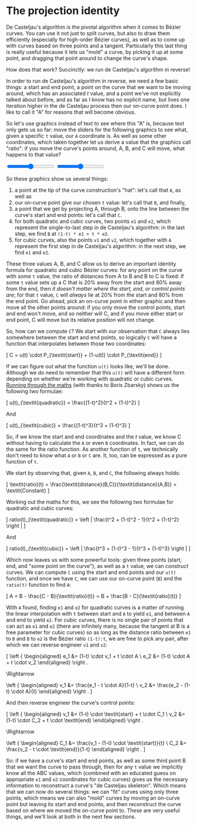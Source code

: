 # The projection identity

De Casteljau's algorithm is the pivotal algorithm when it comes to Bézier curves. You can use it not just to split curves, but also to draw them efficiently (especially for high-order Bézier curves), as well as to come up with curves based on three points and a tangent. Particularly this last thing is really useful because it lets us "mold" a curve, by picking it up at some point, and dragging that point around to change the curve's shape.

How does that work? Succinctly: we run de Casteljau's algorithm in reverse!

In order to run de Casteljau's algorithm in reverse, we need a few basic things: a start and end point, a point on the curve that we want to be moving around, which has an associated *t* value, and a point we've not explicitly talked about before, and as far as I know has no explicit name, but lives one iteration higher in the de Casteljau process then our on-curve point does. I like to call it "A" for reasons that will become obvious.

So let's use graphics instead of text to see where this "A" is, because text only gets us so far: move the sliders for the following graphics to see what, given a specific `t` value, our `A` coordinate is. As well as some other coordinates, which taken together let us derive a value that the graphics call "ratio": if you move the curve's points around, A, B, and C will move, what happens to that value?

<div class="figure">

<graphics-element inline={true} title="Projections in a quadratic Bézier curve" src="./abc.js" data-type="quadratic">
  <input type="range" min="0" max="1" step="0.01" value="0.5" class="slide-control">
</graphics-element>
<graphics-element inline={true} title="Projections in a cubic Bézier curve" src="./abc.js" data-type="cubic">
  <input type="range" min="0" max="1" step="0.01" value="0.5" class="slide-control">
</graphics-element>

</div>

So these graphics show us several things:

1. a point at the tip of the curve construction's "hat": let's call that `A`, as well as
2. our on-curve point give our chosen `t` value: let's call that `B`, and finally,
3. a point that we get by projecting A, through B, onto the line between the curve's start and end points: let's call that `C`.
4. for both quadratic and cubic curves, two points `e1` and `e2`, which represent the single-to-last step in de Casteljau's algorithm: in the last step, we find `B` at `(1-t) * e1 + t * e2`.
4. for cubic curves, also the points `v1` and `v2`, which together with `A` represent the first step in de Casteljau's algorithm: in the next step, we find `e1` and `e2`.

These three values A, B, and C allow us to derive an important identity formula for quadratic and cubic Bézier curves: for any point on the curve with some `t` value, the ratio of distances from A to B and B to C is fixed: if some `t` value sets up a C that is 20% away from the start and 80% away from the end, then _it doesn't matter where the start, end, or control points are_; for that `t` value, `C` will *always* lie at 20% from the start and 80% from the end point. Go ahead, pick an on-curve point in either graphic and then move all the other points around: if you only move the control points, start and end won't move, and so neither will C, and if you move either start or end point, C will move but its relative position will not change.

So, how can we compute `C`? We start with our observation that `C` always lies somewhere between the start and end points, so logically `C` will have a function that interpolates between those two coordinates:

\[
  C = u(t) \cdot P_{\textit{start}} + (1-u(t)) \cdot P_{\textit{end}}
\]

If we can figure out what the function `u(t)` looks like, we'll be done. Although we do need to remember that this `u(t)` will have a different form depending on whether we're working with quadratic or cubic curves. [Running through the maths](https://mathoverflow.net/questions/122257/finding-the-formula-for-bezier-curve-ratios-hull-point-point-baseline) (with thanks to Boris Zbarsky) shows us the following two formulae:

\[
  u(t)_{\textit{quadratic}} = \frac{(1-t)^2}{t^2 + (1-t)^2}
\]

And

\[
  u(t)_{\textit{cubic}} = \frac{(1-t)^3}{t^3 + (1-t)^3}
\]

So, if we know the start and end coordinates and the *t* value, we know C without having to calculate the `A` or even `B` coordinates. In fact, we can do the same for the ratio function. As another function of `t`, we technically don't need to know what `A` or `B` or `C` are. It, too, can be expressed as a pure function of `t`.

We start by observing that, given `A`, `B`, and `C`, the following always holds:

\[
  \textit{ratio}(t) = \frac{\textit{distance}(B,C)}{\textit{distance}(A,B)} = \textit{Constant}
\]

Working out the maths for this, we see the following two formulae for quadratic and cubic curves:

\[
  ratio(t)_{\textit{quadratic}} = \left | \frac{t^2 + (1-t)^2 - 1}{t^2 + (1-t)^2} \right |
\]

And

\[
  ratio(t)_{\textit{cubic}} = \left | \frac{t^3 + (1-t)^3 - 1}{t^3 + (1-t)^3} \right |
\]

Which now leaves us with some powerful tools: given three points (start, end, and "some point on the curve"), as well as a `t` value, we can _construct_ curves. We can compute `C` using the start and end points and our `u(t)` function, and once we have `C`, we can use our on-curve point (`B`) and the `ratio(t)` function to find `A`:

\[
  A = B - \frac{C - B}{\textit{ratio}(t)} = B + \frac{B - C}{\textit{ratio}(t)}
\]

With `A` found, finding `e1` and `e2` for quadratic curves is a matter of running the linear interpolation with `t` between start and `A` to yield `e1`, and between `A` and end to yield `e2`. For cubic curves, there is no single pair of points that can act as `e1` and `e2` (there are infinitely many, because the tangent at B is a free parameter for cubic curves) so as long as the distance ratio between  `e1` to `B` and `B` to `e2` is the Bézier ratio `(1-t):t`, we are free to pick any pair, after which we can reverse engineer `v1` and `v2`:

\[
  \left \{ \begin{aligned}
    e_1 &= (1-t) \cdot v_1 + t \cdot A \\
    e_2 &= (1-t) \cdot A + t \cdot v_2
  \end{aligned} \right .

  \Rightarrow

  \left \{  \begin{aligned}
    v_1 &= \frac{e_1 - t \cdot A}{1-t} \\
    v_2 &= \frac{e_2 - (1-t) \cdot A}{t}
  \end{aligned} \right .
\]

And then reverse engineer the curve's control points:

\[
  \left \{ \begin{aligned}
    v_1 &= (1-t) \cdot \textit{start} + t \cdot C_1 \\
    v_2 &= (1-t) \cdot C_2 + t \cdot \textit{end}
  \end{aligned} \right .

  \Rightarrow

  \left \{  \begin{aligned}
    C_1 &= \frac{v_1 - (1-t) \cdot \textit{start}}{t} \\
    C_2 &= \frac{v_2 - t \cdot \textit{end}}{1-t}
  \end{aligned} \right .
\]

So: if we have a curve's start and end points, as well as some third point B that we want the curve to pass through, then for any `t` value we implicitly know all the ABC values, which (combined with an educated guess on appropriate `e1` and `e2` coordinates for cubic curves) gives us the necessary information to reconstruct a curve's "de Casteljau skeleton". Which means that we can now do several things: we can "fit" curves using only three points, which means we can also "mold" curves by moving an on-curve point but leaving its start and end points, and then reconstruct the curve based on where we moved the on-curve point to. These are very useful things, and we'll look at both in the next few sections.
